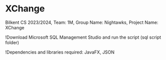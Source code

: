 # XChange
Bilkent CS 2023/2024, Team: 1M, Group Name: Nightawks, Project Name: XChange

!Download Microsoft SQL Management Studio and run the script (sql script folder) 

!Dependencies and libraries required: JavaFX, JSON 
